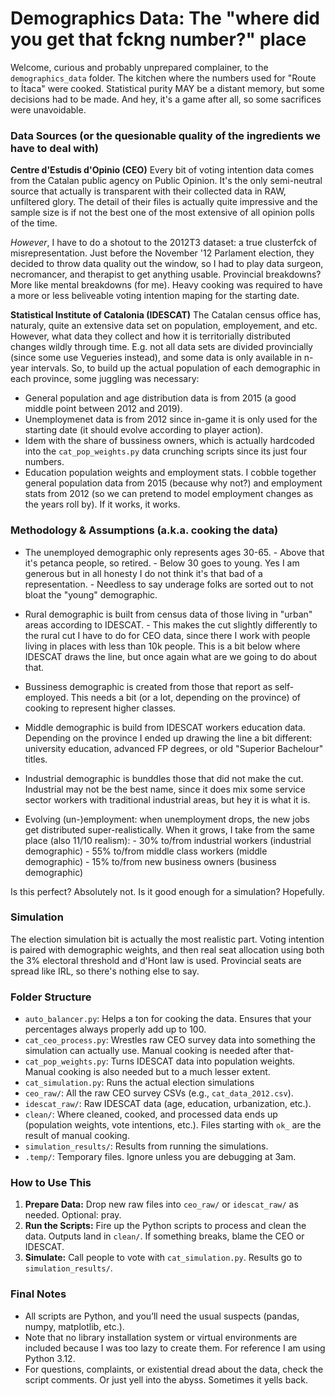 
# Demographics Data: The "where did you get that fckng number?" place

Welcome, curious and probably unprepared complainer, to the `demographics_data` folder. The kitchen where the numbers used for "Route to Ítaca" were cooked. Statistical purity MAY be a distant memory, but some decisions had to be made. And hey, it's a game after all, so some sacrifices were unavoidable.

### Data Sources (or the quesionable quality of the ingredients we have to deal with)

**Centre d'Estudis d'Opinio (CEO)**
Every bit of voting intention data comes from the Catalan public agency on Public Opinion. It's the only semi-neutral source that actually is transparent with their collected data in RAW, unfiltered glory. The detail of their files is actually quite impressive and the sample size is if not the best one of the most extensive of all opinion polls of the time.

*However*, I have to do a shotout to the 2012T3 dataset: a true clusterfck of misrepresentation. Just before the November '12 Parlament election, they decided to throw data quality out the window, so I had to play data surgeon, necromancer, and therapist to get anything usable. Provincial breakdowns? More like mental breakdowns (for me). Heavy cooking was required to have a more or less beliveable voting intention maping for the starting date.

**Statistical Institute of Catalonia (IDESCAT)**
The Catalan census office has, naturaly, quite an extensive data set on population, employement, and etc. However, what data they collect and how it is territorially distributed changes wildly through time. E.g. not all data sets are divided provincially (since some use Vegueries instead), and some data is only available in n-year intervals. So, to build up the actual population of each demographic in each province, some juggling was necessary:

- General population and age distribution data is from 2015 (a good middle point between 2012 and 2019).
- Unemploymenet data is from 2012 since in-game it is only used for the starting date (it should evolve according to player action).
- Idem with the share of bussiness owners, which is actually hardcoded into the `cat_pop_weights.py` data crunching scripts since its just four numbers.
- Education population weights and employment stats. I cobble together general population data from 2015 (because why not?) and employment stats from 2012 (so we can pretend to model employment changes as the years roll by). If it works, it works.

### Methodology & Assumptions (a.k.a. cooking the data)

- The unemployed demographic only represents ages 30-65.
        - Above that it's petanca people, so retired.
        - Below 30 goes to young. Yes I am generous but in all honesty I do not think it's that bad of a representation.
        - Needless to say underage folks are sorted out to not bloat the "young" demographic.
- Rural demographic is built from census data of those living in "urban" areas according to IDESCAT.
        - This makes the cut slightly differently to the rural cut I have to do for CEO data, since there I work with people living in places with less than 10k people. This is a bit below where IDESCAT draws the line, but once again what are we going to do about that.
- Bussiness demographic is created from those that report as self-employed. This needs a bit (or a lot, depending on the province) of cooking to represent higher classes.
- Middle demographic is build from IDESCAT workers education data. Depending on the province I ended up drawing the line a bit different: university education, advanced FP degrees, or old "Superior Bachelour" titles.
- Industrial demographic is bunddles those that did not make the cut. Industrial may not be the best name, since it does mix some service sector workers with traditional industrial areas, but hey it is what it is.

- Evolving (un-)employment: when unemployment drops, the new jobs get distributed super-realistically. When it grows, I take from the same place (also 11/10 realism):
        - 30% to/from industrial workers (industrial demographic)
        - 55% to/from middle class workers (middle demographic)
        - 15% to/from new business owners (business demographic)

Is this perfect? Absolutely not. Is it good enough for a simulation? Hopefully.

### Simulation

The election simulation bit is actually the most realistic part. Voting intention is paired with demographic weights, and then real seat allocation using both the 3% electoral threshold and d'Hont law is used. Provincial seats are spread like IRL, so there's nothing else to say.

### Folder Structure

- `auto_balancer.py`: Helps a ton for cooking the data. Ensures that your percentages always properly add up to 100.
- `cat_ceo_process.py`: Wrestles raw CEO survey data into something the simulation can actually use. Manual cooking is needed after that-
- `cat_pop_weights.py`: Turns IDESCAT data into population weights. Manual cooking is also needed but to a much lesser extent.
- `cat_simulation.py`: Runs the actual election simulations
- `ceo_raw/`: All the raw CEO survey CSVs (e.g., `cat_data_2012.csv`).
- `idescat_raw/`: Raw IDESCAT data (age, education, urbanization, etc.).
- `clean/`: Where cleaned, cooked, and processed data ends up (population weights, vote intentions, etc.). Files starting with `ok_` are the result of manual cooking.
- `simulation_results/`: Results from running the simulations.
- `.temp/`: Temporary files. Ignore unless you are debugging at 3am.

### How to Use This

1. **Prepare Data:** Drop new raw files into `ceo_raw/` or `idescat_raw/` as needed. Optional: pray.
2. **Run the Scripts:** Fire up the Python scripts to process and clean the data. Outputs land in `clean/`. If something breaks, blame the CEO or IDESCAT.
3. **Simulate:** Call people to vote with `cat_simulation.py`. Results go to `simulation_results/`.

### Final Notes

- All scripts are Python, and you’ll need the usual suspects (pandas, numpy, matplotlib, etc.).
- Note that no library installation system or virtual environments are included because I was too lazy to create them. For reference I am using Python 3.12.
- For questions, complaints, or existential dread about the data, check the script comments. Or just yell into the abyss. Sometimes it yells back.